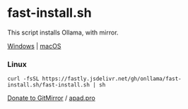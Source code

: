 # fast-install.sh
This script installs Ollama, with mirror.

[Windows](https://hub.gitmirror.com/github.com/ollama/ollama/releases/latest/download/OllamaSetup.exe) | [macOS](https://hub.gitmirror.com/github.com/ollama/ollama/releases/latest/download/Ollama-darwin.zip)

### Linux
```
curl -fsSL https://fastly.jsdelivr.net/gh/onllama/fast-install.sh/fast-install.sh | sh
```

[Donate to GitMirror](https://www.7ed.net/donate.html) / [apad.pro](https://apad.pro/)
